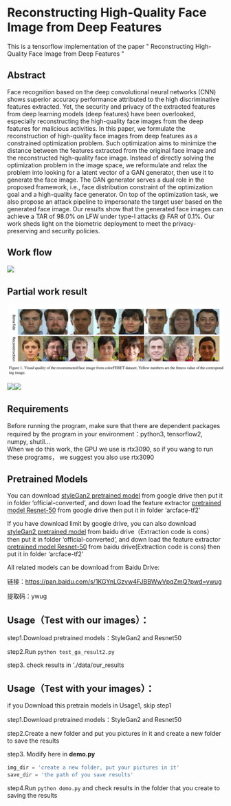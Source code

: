 # Reconstructing High-Quality Face Image from Deep Features  

This is a tensorflow implementation of the paper " Reconstructing High-Quality Face Image from Deep Features "  

## Abstract
  Face recognition based on the deep convolutional neural networks (CNN) shows superior accuracy performance attributed to the high discriminative features extracted. Yet, the security and privacy of the extracted features from deep learning models (deep features) have been overlooked, especially reconstructing the high-quality face images from the deep features for malicious activities. In this paper, we formulate the reconstruction of high-quality face images from deep features as a constrained optimization problem. Such optimization aims to minimize the distance between the features extracted from the original face image and the reconstructed high-quality face image. Instead of directly solving the optimization problem in the image space, we reformulate and relax the problem into looking for a latent vector of a GAN generator, then use it to generate the face image. The GAN generator serves a dual role in the proposed framework, i.e., face distribution constraint of the optimization goal and a high-quality face generator. On top of the optimization task, we also propose an attack pipeline to impersonate the target user based on the generated face image. Our results show that the generated face images can achieve a TAR of 98.0\% on LFW under type-I attacks @ FAR of 0.1\%. Our work sheds light on the biometric deployment to meet the privacy-preserving and security policies.

## Work flow
<img src = "https://github.com/charlesLucky/FromDeepFeatures2HQFace/blob/main/data/workflow2.png">

## Partial work result
<img src="https://github.com/charlesLucky/auto_decoder_encoder_tf_2/blob/main/data/reconstruction.png" >  

<img src = "https://github.com/charlesLucky/FromDeepFeatures2HQFace/blob/main/data/demo.gif"><img src = "https://github.com/charlesLucky/FromDeepFeatures2HQFace/blob/main/data/demo2%20(1)%20(1).gif">

## Requirements  

Before running the program, make sure that there are dependent packages required by the program in your environment：python3, tensorflow2, numpy, shutil...  
When we do this work, the GPU we use is rtx3090, so if you wang to run these programs， we suggest you also use rtx3090



## Pretrained Models  

You can download [styleGan2 pretrained model](https://drive.google.com/drive/folders/1CfeLX2ckWq9NJwm8M0B00_hBdze7NOWq?usp=sharing) from google drive then put it in folder ‘official-converted’, and down load the feature extractor [pretrained model Resnet-50](https://drive.google.com/drive/folders/1lgBv19VKILyVYrmaLBEpFV5UKJEkilc8?usp=sharing) from google drive then put it in folder ‘arcface-tf2’ 

If you have download limit by google drive, you can also download [styleGan2 pretrained model](https://pan.baidu.com/s/1vOD1gmO5T2aL-WL0ZkgWMg) from baidu drive（Extraction code is cons）then put it in folder ‘official-converted’, and down load the feature extractor [pretrained model Resnet-50](https://pan.baidu.com/s/1X_7-uxwXX2XRP6JOASOC8g) from baidu drive(Extraction code is cons) then put it in folder ‘arcface-tf2’


All related models can be download from Baidu Drive:

链接：https://pan.baidu.com/s/1KGYnLGzvw4FJBBWwVpqZmQ?pwd=ywug 

提取码：ywug


##  Usage（Test with our images）：  

step1.Download pretrained models：StyleGan2 and Resnet50  

step2.Run `python test_ga_result2.py`   

step3. check results in './data/our_results  


##  Usage（Test with your images）：  

if you Download this pretrain models in Usage1, skip step1  

step1.Download pretrained models：StyleGan2 and Resnet50  

step2.Create a new folder and put you pictures in it and create a new folder to save the results  

step3. Modify here in **demo.py**  

```python
img_dir = 'create a new folder, put your pictures in it'
save_dir = 'the path of you save results'
```
step4.Run `python demo.py` and check results in the folder that you create to saving the results
